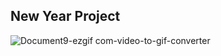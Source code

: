 ## New Year Project

![Document9-ezgif com-video-to-gif-converter](https://github.com/user-attachments/assets/9adbc655-2e16-42d5-9438-6ca82a933bed)

